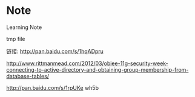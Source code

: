 Note
====

Learning Note

tmp file

链接: http://pan.baidu.com/s/1hqADpru

http://www.rittmanmead.com/2012/03/obiee-11g-security-week-connecting-to-active-directory-and-obtaining-group-membership-from-database-tables/

http://pan.baidu.com/s/1rpUKe wh5b

